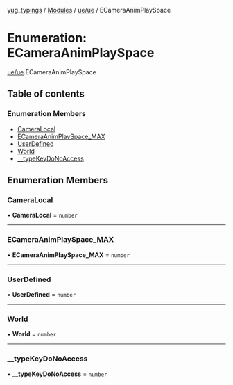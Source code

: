 [yug_typings](../README.md) / [Modules](../modules.md) / [ue/ue](../modules/ue_ue.md) / ECameraAnimPlaySpace

# Enumeration: ECameraAnimPlaySpace

[ue/ue](../modules/ue_ue.md).ECameraAnimPlaySpace

## Table of contents

### Enumeration Members

- [CameraLocal](ue_ue.ECameraAnimPlaySpace.md#cameralocal)
- [ECameraAnimPlaySpace\_MAX](ue_ue.ECameraAnimPlaySpace.md#ecameraanimplayspace_max)
- [UserDefined](ue_ue.ECameraAnimPlaySpace.md#userdefined)
- [World](ue_ue.ECameraAnimPlaySpace.md#world)
- [\_\_typeKeyDoNoAccess](ue_ue.ECameraAnimPlaySpace.md#__typekeydonoaccess)

## Enumeration Members

### CameraLocal

• **CameraLocal** = `number`

___

### ECameraAnimPlaySpace\_MAX

• **ECameraAnimPlaySpace\_MAX** = `number`

___

### UserDefined

• **UserDefined** = `number`

___

### World

• **World** = `number`

___

### \_\_typeKeyDoNoAccess

• **\_\_typeKeyDoNoAccess** = `number`
